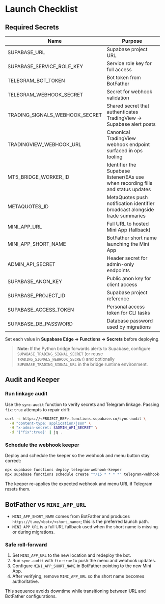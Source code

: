 # Launch Checklist

## Required Secrets

| Name                           | Purpose                                                                          |
| ------------------------------ | -------------------------------------------------------------------------------- |
| SUPABASE_URL                   | Supabase project URL                                                             |
| SUPABASE_SERVICE_ROLE_KEY      | Service role key for full access                                                 |
| TELEGRAM_BOT_TOKEN             | Bot token from BotFather                                                         |
| TELEGRAM_WEBHOOK_SECRET        | Secret for webhook validation                                                    |
| TRADING_SIGNALS_WEBHOOK_SECRET | Shared secret that authenticates TradingView → Supabase alert posts              |
| TRADINGVIEW_WEBHOOK_URL        | Canonical TradingView webhook endpoint surfaced in ops tooling                   |
| MT5_BRIDGE_WORKER_ID           | Identifier the Supabase listener/EAs use when recording fills and status updates |
| METAQUOTES_ID                  | MetaQuotes push notification identifier broadcast alongside trade summaries      |
| MINI_APP_URL                   | Full URL to hosted Mini App (fallback)                                           |
| MINI_APP_SHORT_NAME            | BotFather short name launching the Mini App                                      |
| ADMIN_API_SECRET               | Header secret for admin-only endpoints                                           |
| SUPABASE_ANON_KEY              | Public anon key for client access                                                |
| SUPABASE_PROJECT_ID            | Supabase project reference                                                       |
| SUPABASE_ACCESS_TOKEN          | Personal access token for CLI tasks                                              |
| SUPABASE_DB_PASSWORD           | Database password used by migrations                                             |

Set each value in **Supabase Edge → Functions → Secrets** before deploying.

> **Note:** If the Python bridge forwards alerts to Supabase, configure
> `SUPABASE_TRADING_SIGNAL_SECRET` (or reuse `TRADING_SIGNALS_WEBHOOK_SECRET`)
> and optionally `SUPABASE_TRADING_SIGNAL_URL` in the bridge runtime
> environment.

## Audit and Keeper

### Run linkage audit

Use the `sync-audit` function to verify secrets and Telegram linkage. Passing
`fix:true` attempts to repair drift:

```bash
curl -s https://<PROJECT_REF>.functions.supabase.co/sync-audit \
  -H "content-type: application/json" \
  -H "x-admin-secret: $ADMIN_API_SECRET" \
  -d '{"fix":true}' | jq .
```

### Schedule the webhook keeper

Deploy and schedule the keeper so the webhook and menu button stay correct:

```bash
npx supabase functions deploy telegram-webhook-keeper
npx supabase functions schedule create "*/15 * * * *" telegram-webhook-keeper
```

The keeper re-applies the expected webhook and menu URL if Telegram resets them.

## BotFather vs `MINI_APP_URL`

- `MINI_APP_SHORT_NAME` comes from BotFather and produces
  `https://t.me/<bot>/<short_name>`; this is the preferred launch path.
- `MINI_APP_URL` is a full URL fallback used when the short name is missing or
  during migrations.

### Safe roll-forward

1. Set `MINI_APP_URL` to the new location and redeploy the bot.
2. Run `sync-audit` with `fix:true` to push the menu and webhook updates.
3. Configure `MINI_APP_SHORT_NAME` in BotFather pointing to the new Mini App.
4. After verifying, remove `MINI_APP_URL` so the short name becomes
   authoritative.

This sequence avoids downtime while transitioning between URL and BotFather
configurations.
